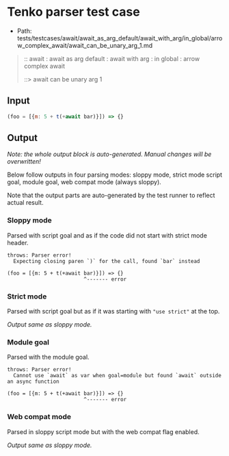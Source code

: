 # Tenko parser test case

- Path: tests/testcases/await/await_as_arg_default/await_with_arg/in_global/arrow_complex_await/await_can_be_unary_arg_1.md

> :: await : await as arg default : await with arg : in global : arrow complex await
>
> ::> await can be unary arg 1

## Input

`````js
(foo = [{m: 5 + t(+await bar)}]) => {}
`````

## Output

_Note: the whole output block is auto-generated. Manual changes will be overwritten!_

Below follow outputs in four parsing modes: sloppy mode, strict mode script goal, module goal, web compat mode (always sloppy).

Note that the output parts are auto-generated by the test runner to reflect actual result.

### Sloppy mode

Parsed with script goal and as if the code did not start with strict mode header.

`````
throws: Parser error!
  Expecting closing paren `)` for the call, found `bar` instead

(foo = [{m: 5 + t(+await bar)}]) => {}
                         ^------- error
`````

### Strict mode

Parsed with script goal but as if it was starting with `"use strict"` at the top.

_Output same as sloppy mode._

### Module goal

Parsed with the module goal.

`````
throws: Parser error!
  Cannot use `await` as var when goal=module but found `await` outside an async function

(foo = [{m: 5 + t(+await bar)}]) => {}
                         ^------- error
`````


### Web compat mode

Parsed in sloppy script mode but with the web compat flag enabled.

_Output same as sloppy mode._

